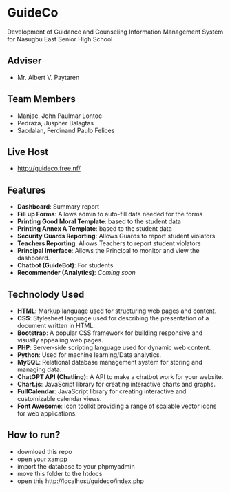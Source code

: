 # GuideCo 
Development of Guidance and Counseling Information Management System for Nasugbu East Senior High School
## Adviser
- Mr. Albert V. Paytaren
## Team Members 
- Manjac, John Paulmar Lontoc
- Pedraza, Juspher Balagtas
- Sacdalan, Ferdinand Paulo Felices
## Live Host
- http://guideco.free.nf/
## Features 
- **Dashboard**: Summary report 
- **Fill up Forms**: Allows admin to auto-fill data needed for the forms
- **Printing Good Moral Template**: based to the student data
- **Printing Annex A Template**: based to the student data
- **Security Guards Reporting**: Allows Guards to report student violators 
- **Teachers Reporting**: Allows Teachers to report student violators
- **Principal Interface**: Allows the Principal to monitor and view the dashboard.
- **Chatbot (GuideBot)**: For students
- **Recommender (Analytics)**: *Coming soon*
## Technolody Used
- **HTML**: Markup language used for structuring web pages and content.
- **CSS**: Stylesheet language used for describing the presentation of a document written in HTML.
- **Bootstrap**: A popular CSS framework for building responsive and visually appealing web pages.
- **PHP**: Server-side scripting language used for dynamic web content.
- **Python**: Used for machine learning/Data analytics.
- **MySQL**: Relational database management system for storing and managing data.
- **ChatGPT API (Chatling):** A API to make a chatbot work for your website. 
-  **Chart.js**: JavaScript library for creating interactive charts and graphs.
- **FullCalendar**: JavaScript library for creating interactive and customizable calendar views.
- **Font Awesome**: Icon toolkit providing a range of scalable vector icons for web applications.
## How to run?
- download this repo
- open your xampp
- import the database to your phpmyadmin
- move this folder to the htdocs
- open this http://localhost/guideco/index.php
